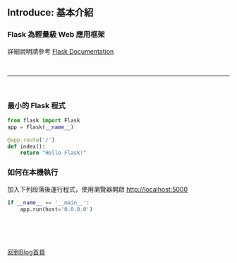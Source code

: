 ## Introduce: 基本介紹

### Flask 為輕量級 Web 應用框架
詳細說明請參考 [Flask Documentation](https://flask.palletsprojects.com/)

<br/>

---

<br/>

### 最小的 Flask 程式
```python
from flask import Flask
app = Flask(__name__)

@app.route('/')
def index():
	return "Hello Flask!"
```

### 如何在本機執行
加入下列段落後運行程式，使用瀏覽器開啟 [http://localhost:5000](http://localhost:5000)
```python
if __name__ == '__main__':
    app.run(host='0.0.0.0')
```

<br/><br/><br/>

[回到Blog首頁](../index.md)

<br/>

